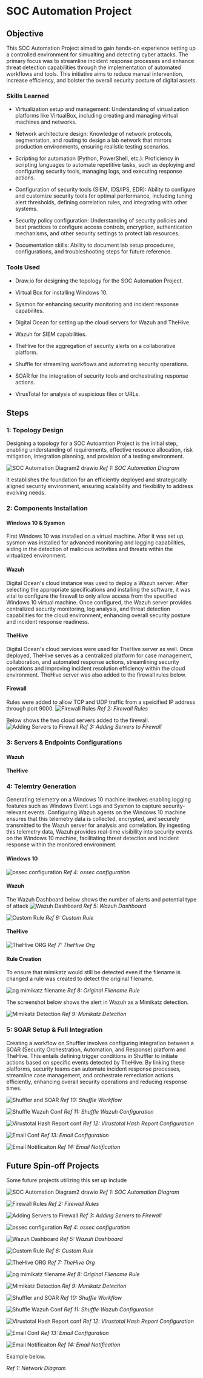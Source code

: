 # SOC Automation Project

## Objective

This SOC Automation Project aimed to gain hands-on experience setting up a controlled environment for simualting and detecting cyber attacks. The primary focus was to streamline incident response processes and enhance threat detection capabilities through the implementation of automated workflows and tools. This initiative aims to reduce manual intervention, increase efficiency, and bolster the overall security posture of digital assets.

### Skills Learned

- Virtualization setup and management: Understanding of virtualization platforms like VirtualBox, including creating and managing virtual machines and networks.
  
- Network architecture design: Knowledge of network protocols, segmentation, and routing to design a lab network that mirrors production environments, ensuring realistic testing scenarios.

- Scripting for automation (Python, PowerShell, etc.): Proficiency in scripting languages to automate repetitive tasks, such as deploying and configuring security tools, managing logs, and executing response actions.

- Configuration of security tools (SIEM, IDS/IPS, EDR): Ability to configure and customize security tools for optimal performance, including tuning alert thresholds, defining correlation rules, and integrating with other systems.
  
- Security policy configuration: Understanding of security policies and best practices to configure access controls, encryption, authentication mechanisms, and other security settings to protect lab resources.

- Documentation skills: Ability to document lab setup procedures, configurations, and troubleshooting steps for future reference.

### Tools Used

- Draw.io for designing the topology for the SOC Automation Project.
  
- Virtual Box for installing Windows 10.

- Sysmon for enhancing security monitoring and incident response capabilites.
  
- Digital Ocean for setting up the cloud servers for Wazuh and TheHive. 

- Wazuh for SIEM capabilities.

- TheHive for the aggregation of security alerts on a collaborative platform.

- Shuffle for streamling workflows and automating security operations.

- SOAR for the integration of security tools and orchestrating response actions.

- VirusTotal for analysis of suspicious files or URLs.

## Steps

### 1: Topology Design
Designing a topology for a SOC Autoamtion Project is the initial step, enabling understanding of requirements, effective resource allocation, risk mitigation, integration planning, and provision of a testing environment.

![SOC Automation Diagram2 drawio](https://github.com/LukaB0/SOC-Automation/assets/169913850/0de526bd-0818-484b-acd4-45b9daadd196)
*Ref 1: SOC Automation Diagram*

It establishes the foundation for an efficiently deployed and strategically aligned security environment, ensuring scalability and flexibility to address evolving needs.
 
### 2: Components Installation

#### Windows 10 & Sysmon

First Windows 10 was installed on a virtual machine. After it was set up, sysmon was installed for advanced monitoring and logging capabilities, aiding in the detection of malicious activities and threats within the virtualized environment.

#### Wazuh

Digital Ocean's cloud instance was used to deploy a Wazuh server. After selecting the appropriate specifications and installing the software, it was vital to configure the firewall to only allow access from the specified Windows 10 virtual machine. Once configured, the Wazuh server provides centralized security monitoring, log analysis, and threat detection capabilities for the cloud environment, enhancing overall security posture and incident response readiness.

#### TheHive

Digital Ocean's cloud services were used for TheHive server as well. Once deployed, TheHive serves as a centralized platform for case management, collaboration, and automated response actions, streamlining security operations and improving incident resolution efficiency within the cloud environment. TheHive server was also added to the firewall rules below.

#### Firewall

Rules were added to allow TCP and UDP traffic from a speicified IP address through port 9000.
![Firewall Rules](https://github.com/LukaB0/SOC-Automation/assets/169913850/6d66d7ce-042b-4eb0-96dc-b90d13512494)
*Ref 2: Firewall Rules*

Below shows the two cloud servers added to the firewall.
![Adding Servers to Firewall](https://github.com/LukaB0/SOC-Automation/assets/169913850/dd0c3881-0a10-4fd4-aba2-7d04a05a82b2)
*Ref 3: Adding Servers to Firewall*

### 3: Servers & Endpoints Configurations

#### Wazuh



#### TheHive



### 4: Telemtry Generation

Generating telemetry on a Windows 10 machine involves enabling logging features such as Windows Event Logs and Sysmon to capture security-relevant events. Configuring Wazuh agents on the Windows 10 machine ensures that this telemetry data is collected, encrypted, and securely transmitted to the Wazuh server for analysis and correlation. By ingesting this telemetry data, Wazuh provides real-time visibility into security events on the Windows 10 machine, facilitating threat detection and incident response within the monitored environment.

#### Windows 10

![ossec configuration](https://github.com/LukaB0/SOC-Automation/assets/169913850/12519805-f48a-476f-9c0d-9c2e7fd95851)
*Ref 4: ossec configuration*

#### Wazuh

The Wazuh Dashboard below shows the number of alerts and potential type of attack 
![Wazuh Dashboard](https://github.com/LukaB0/SOC-Automation/assets/169913850/edd0f5db-71bf-4506-8529-197bcdc1c1ee)
*Ref 5: Wazuh Dashboard*

![Custom Rule](https://github.com/LukaB0/SOC-Automation/assets/169913850/5b04f3fb-5cc5-4d58-82e6-262360e4692a)
*Ref 6: Custom Rule*

#### TheHive

![TheHive ORG](https://github.com/LukaB0/SOC-Automation/assets/169913850/192bbb12-a17c-42c6-8ec9-67196c9336aa)
*Ref 7: TheHive Org*

#### Rule Creation

To ensure that mimikatz would still be detected even if the filename is changed a rule was created to detect the original filename.

![og mimikatz filename](https://github.com/LukaB0/SOC-Automation/assets/169913850/c255b524-526e-4569-934d-afe742b22b3c)
*Ref 8: Original Filename Rule*

The screenshot below shows the alert in Wazuh as a Mimikatz detection.

![Mimikatz Detection](https://github.com/LukaB0/SOC-Automation/assets/169913850/24709c52-b2bc-4c27-a84d-125631d2bcf3)
*Ref 9: Mimikatz Detection*

### 5: SOAR Setup & Full Integration

Creating a workflow on Shuffler involves configuring integration between a SOAR (Security Orchestration, Automation, and Response) platform and TheHive. This entails defining trigger conditions in Shuffler to initiate actions based on specific events detected by TheHive. By linking these platforms, security teams can automate incident response processes, streamline case management, and orchestrate remediation actions efficiently, enhancing overall security operations and reducing response times.

![Shuffler and SOAR](https://github.com/LukaB0/SOC-Automation/assets/169913850/6ddd4a24-9f21-4b34-9606-e572e9eaa31d)
*Ref 10: Shuffle Workflow*

![Shuffle Wazuh Conf](https://github.com/LukaB0/SOC-Automation/assets/169913850/b082d652-ce79-4284-8d4b-7175a882a1b0)
*Ref 11: Shuffle Wazuh Configuration*

![Virustotal Hash Report conf](https://github.com/LukaB0/SOC-Automation/assets/169913850/fac500cc-c031-42f5-8214-b0c1011d8f3c)
*Ref 12: Virustotal Hash Report Configuration*

![Email Conf](https://github.com/LukaB0/SOC-Automation/assets/169913850/07fc2de6-abc4-4a74-9df7-7cd150e724dd)
*Ref 13: Email Configuration*

![Email Notificaiton](https://github.com/LukaB0/SOC-Automation/assets/169913850/83d646ec-a8ca-4cdf-982d-b9a2c2e29961)
*Ref 14: Email Notification*

## Future Spin-off Projects

Some future projects utilizing this set up include 

![SOC Automation Diagram2 drawio](https://github.com/LukaB0/SOC-Automation/assets/169913850/0de526bd-0818-484b-acd4-45b9daadd196)
*Ref 1: SOC Automation Diagram*

![Firewall Rules](https://github.com/LukaB0/SOC-Automation/assets/169913850/6d66d7ce-042b-4eb0-96dc-b90d13512494)
*Ref 2: Firewall Rules*

![Adding Servers to Firewall](https://github.com/LukaB0/SOC-Automation/assets/169913850/dd0c3881-0a10-4fd4-aba2-7d04a05a82b2)
*Ref 3: Adding Servers to Firewall*

![ossec configuration](https://github.com/LukaB0/SOC-Automation/assets/169913850/12519805-f48a-476f-9c0d-9c2e7fd95851)
*Ref 4: ossec configuration*

![Wazuh Dashboard](https://github.com/LukaB0/SOC-Automation/assets/169913850/edd0f5db-71bf-4506-8529-197bcdc1c1ee)
*Ref 5: Wazuh Dashboard*

![Custom Rule](https://github.com/LukaB0/SOC-Automation/assets/169913850/5b04f3fb-5cc5-4d58-82e6-262360e4692a)
*Ref 6: Custom Rule*

![TheHive ORG](https://github.com/LukaB0/SOC-Automation/assets/169913850/192bbb12-a17c-42c6-8ec9-67196c9336aa)
*Ref 7: TheHive Org*

![og mimikatz filename](https://github.com/LukaB0/SOC-Automation/assets/169913850/c255b524-526e-4569-934d-afe742b22b3c)
*Ref 8: Original Filename Rule*

![Mimikatz Detection](https://github.com/LukaB0/SOC-Automation/assets/169913850/24709c52-b2bc-4c27-a84d-125631d2bcf3)
*Ref 9: Mimikatz Detection*

![Shuffler and SOAR](https://github.com/LukaB0/SOC-Automation/assets/169913850/6ddd4a24-9f21-4b34-9606-e572e9eaa31d)
*Ref 10: Shuffle Workflow*

![Shuffle Wazuh Conf](https://github.com/LukaB0/SOC-Automation/assets/169913850/b082d652-ce79-4284-8d4b-7175a882a1b0)
*Ref 11: Shuffle Wazuh Configuration*

![Virustotal Hash Report conf](https://github.com/LukaB0/SOC-Automation/assets/169913850/fac500cc-c031-42f5-8214-b0c1011d8f3c)
*Ref 12: Virustotal Hash Report Configuration*

![Email Conf](https://github.com/LukaB0/SOC-Automation/assets/169913850/07fc2de6-abc4-4a74-9df7-7cd150e724dd)
*Ref 13: Email Configuration*

![Email Notificaiton](https://github.com/LukaB0/SOC-Automation/assets/169913850/83d646ec-a8ca-4cdf-982d-b9a2c2e29961)
*Ref 14: Email Notification*

Example below.

*Ref 1: Network Diagram*
